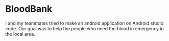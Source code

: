 # BloodBank
 I and my teammates tried to make an android application on Android studio code. Our goal was to help the people who need the blood in emergency in the local area.
